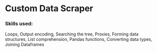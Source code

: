 # Custom Data Scraper
### Skills used:
Loops, Output encoding, Searching the tree, Proxies, Forming  data structures, List comprehension, Pandas functions, Converting data types, Joining Dataframes
